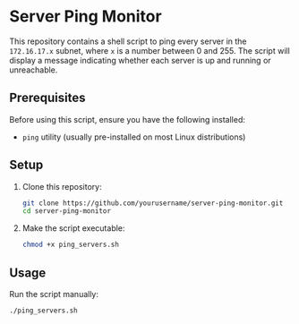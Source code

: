 # Server Ping Monitor

This repository contains a shell script to ping every server in the `172.16.17.x` subnet, where `x` is a number between 0 and 255. The script will display a message indicating whether each server is up and running or unreachable.

## Prerequisites

Before using this script, ensure you have the following installed:

- `ping` utility (usually pre-installed on most Linux distributions)

## Setup

1. Clone this repository:

    ```bash
    git clone https://github.com/yourusername/server-ping-monitor.git
    cd server-ping-monitor
    ```

2. Make the script executable:

    ```bash
    chmod +x ping_servers.sh
    ```

## Usage

Run the script manually:

```bash
./ping_servers.sh

